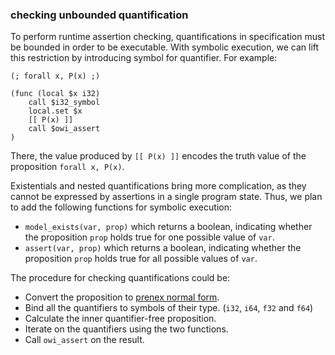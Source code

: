 ### checking unbounded quantification

To perform runtime assertion checking, quantifications in specification must be bounded in order to be executable. With symbolic execution, we can lift this restriction by introducing symbol for quantifier. For example:

```
(; forall x, P(x) ;)

(func (local $x i32)
    call $i32_symbol
    local.set $x
    [[ P(x) ]]
    call $owi_assert
)
```

There, the value produced by `[[ P(x) ]]` encodes the truth value of the proposition `forall x, P(x)`.

Existentials and nested quantifications bring more complication, as they cannot be expressed by assertions in a single program state. Thus, we plan to add the following functions for symbolic execution:

- `model_exists(var, prop)` which returns a boolean, indicating whether the proposition `prop` holds true for one possible value of `var`.
- `assert(var, prop)` which returns a boolean, indicating whether the proposition `prop` holds true for all possible values of `var`.

The procedure for checking quantifications could be:

- Convert the proposition to [prenex normal form](https://en.wikipedia.org/wiki/Prenex_normal_form).
- Bind all the quantifiers to symbols of their type. (`i32`, `i64`, `f32` and `f64`)
- Calculate the inner quantifier-free proposition.
- Iterate on the quantifiers using the two functions.
- Call `owi_assert` on the result.

